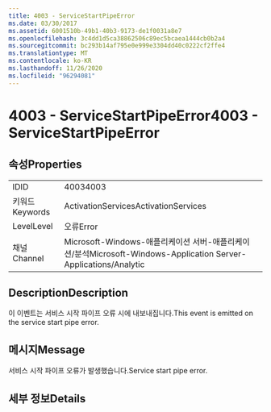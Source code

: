 ```yaml
---
title: 4003 - ServiceStartPipeError
ms.date: 03/30/2017
ms.assetid: 6001510b-49b1-40b3-9173-de1f0031a8e7
ms.openlocfilehash: 3c4dd1d5ca38862506c89ec5bcaea1444cb0b2a4
ms.sourcegitcommit: bc293b14af795e0e999e3304dd40c0222cf2ffe4
ms.translationtype: MT
ms.contentlocale: ko-KR
ms.lasthandoff: 11/26/2020
ms.locfileid: "96294081"
---
```

# <a name="4003---servicestartpipeerror"></a><span data-ttu-id="eca6f-102">4003 - ServiceStartPipeError</span><span class="sxs-lookup"><span data-stu-id="eca6f-102">4003 - ServiceStartPipeError</span></span>

## <a name="properties"></a><span data-ttu-id="eca6f-103">속성</span><span class="sxs-lookup"><span data-stu-id="eca6f-103">Properties</span></span>  
  
|||  
|-|-|  
|<span data-ttu-id="eca6f-104">ID</span><span class="sxs-lookup"><span data-stu-id="eca6f-104">ID</span></span>|<span data-ttu-id="eca6f-105">4003</span><span class="sxs-lookup"><span data-stu-id="eca6f-105">4003</span></span>|  
|<span data-ttu-id="eca6f-106">키워드</span><span class="sxs-lookup"><span data-stu-id="eca6f-106">Keywords</span></span>|<span data-ttu-id="eca6f-107">ActivationServices</span><span class="sxs-lookup"><span data-stu-id="eca6f-107">ActivationServices</span></span>|  
|<span data-ttu-id="eca6f-108">Level</span><span class="sxs-lookup"><span data-stu-id="eca6f-108">Level</span></span>|<span data-ttu-id="eca6f-109">오류</span><span class="sxs-lookup"><span data-stu-id="eca6f-109">Error</span></span>|  
|<span data-ttu-id="eca6f-110">채널</span><span class="sxs-lookup"><span data-stu-id="eca6f-110">Channel</span></span>|<span data-ttu-id="eca6f-111">Microsoft-Windows-애플리케이션 서버-애플리케이션/분석</span><span class="sxs-lookup"><span data-stu-id="eca6f-111">Microsoft-Windows-Application Server-Applications/Analytic</span></span>|  
  
## <a name="description"></a><span data-ttu-id="eca6f-112">Description</span><span class="sxs-lookup"><span data-stu-id="eca6f-112">Description</span></span>  

 <span data-ttu-id="eca6f-113">이 이벤트는 서비스 시작 파이프 오류 시에 내보내집니다.</span><span class="sxs-lookup"><span data-stu-id="eca6f-113">This event is emitted on the service start pipe error.</span></span>  
  
## <a name="message"></a><span data-ttu-id="eca6f-114">메시지</span><span class="sxs-lookup"><span data-stu-id="eca6f-114">Message</span></span>  

 <span data-ttu-id="eca6f-115">서비스 시작 파이프 오류가 발생했습니다.</span><span class="sxs-lookup"><span data-stu-id="eca6f-115">Service start pipe error.</span></span>  
  
## <a name="details"></a><span data-ttu-id="eca6f-116">세부 정보</span><span class="sxs-lookup"><span data-stu-id="eca6f-116">Details</span></span>
